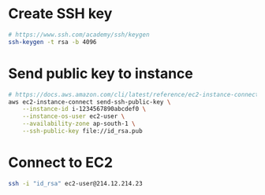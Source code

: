 # Create SSH key

```sh
# https://www.ssh.com/academy/ssh/keygen
ssh-keygen -t rsa -b 4096

```

# Send public key to instance

```sh
# https://docs.aws.amazon.com/cli/latest/reference/ec2-instance-connect/send-ssh-public-key.html
aws ec2-instance-connect send-ssh-public-key \
    --instance-id i-1234567890abcdef0 \
    --instance-os-user ec2-user \
    --availability-zone ap-south-1 \
    --ssh-public-key file://id_rsa.pub

```

# Connect to EC2

```sh
ssh -i "id_rsa" ec2-user@214.12.214.23

```
